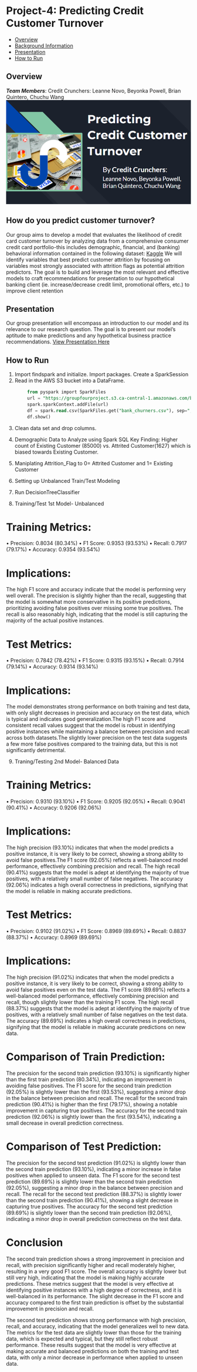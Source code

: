 # Project-4: Predicting Credit Customer Turnover

* <a href='#overview'>Overview</a></br>
* <a href='#background-information'>Background Information</a></br>
* <a href='#presentation'>Presentation</a><br/>
* <a href='#how-to-run'>How to Run</a><br/>




## Overview
<strong><i>Team Members</i></strong>: Credit Crunchers: Leanne Novo, Beyonka Powell, Brian Quintero, Chuchu Wang 
<img src="https://github.com/lgnovo/Project-4/blob/leanne/Image.png?raw=true">


##  How do you predict customer turnover?
Our group aims to develop a model that evaluates the likelihood of credit card customer turnover by analyzing data from a comprehensive consumer credit card portfolio-this includes demographic, financial, and (banking) behavioral information contained in the following dataset:
 <a href="https://www.kaggle.com/datasets/thedevastator/predicting-credit-card-customer-attrition-with-m">Kaggle</a> 
We will identify variables that best predict customer attrition by focusing on variables most strongly associated with attrition flags as potential attrition predictors. The goal is to build and leverage the most relevant and effective models to craft recommendations for presentation to our hypothetical banking client (ie. increase/decrease credit limit, promotional offers, etc.) to improve client retention


## Presentation
Our group presentation will encompass an introduction to our model and its relevance to our research question. The goal is to present our model’s aptitude to make predictions and any hypothetical business practice recommendations.
[View Presentation Here](https://docs.google.com/presentation/d/1iTG4Il5VhoeqTq4OCIaFIKuo9iCqtARKabFU-kqVb3Y/edit#slide=id.p)


## How to Run
1. Import findspark and initialize. Import packages. Create a SparkSession
2. Read in the AWS S3 bucket into a DataFrame.
```sql
        from pyspark import SparkFiles
        url = "https://groupfourproject.s3.ca-central-1.amazonaws.com/bank_churners.csv"
        spark.sparkContext.addFile(url)
        df = spark.read.csv(SparkFiles.get("bank_churners.csv"), sep=",", header=True, ignoreLeadingWhiteSpace=True)
        df.show()
```
3. Clean data set and drop columns.
4. Demographic Data to Analyze using Spark SQL
   Key Finding: Higher count of Existing Customer (85000) vs. Attrited Customer(1627) which is biased towards Existing Customer.

5. Maniplating Attrition_Flag to 0= Attrited Customer and 1= Existing Customer

6. Setting up Unbalanced Train/Test Modeling

7. Run DecisionTreeClassifier
   
8. Training/Test 1st Model- Unbalanced

# Training Metrics:
•	Precision: 0.8034 (80.34%)
•	F1 Score: 0.9353 (93.53%)
•	Recall: 0.7917 (79.17%)
•	Accuracy: 0.9354 (93.54%)

# Implications:

The high F1 score and accuracy indicate that the model is performing very well overall. The precision is slightly higher than the recall, suggesting that the model is somewhat more conservative in its positive predictions, prioritizing avoiding false positives over missing some true positives. The recall is also reasonably high, indicating that the model is still capturing the majority of the actual positive instances.

# Test Metrics:
•	Precision: 0.7842 (78.42%)
•	F1 Score: 0.9315 (93.15%)
•	Recall: 0.7914 (79.14%)
•	Accuracy: 0.9314 (93.14%)

# Implications:

The model demonstrates strong performance on both training and test data, with only slight decreases in precision and accuracy on the test data, which is typical and indicates good generalization.The high F1 score and consistent recall values suggest that the model is robust in identifying positive instances while maintaining a balance between precision and recall across both datasets.The slightly lower precision on the test data suggests a few more false positives compared to the training data, but this is not significantly detrimental.

9. Traning/Testing 2nd Model- Balanced Data
 
# Training Metrics:
•	Precision: 0.9310 (93.10%)
•	F1 Score: 0.9205 (92.05%)
•	Recall: 0.9041 (90.41%)
•	Accuracy: 0.9206 (92.06%)

# Implications:

The high precision (93.10%) indicates that when the model predicts a positive instance, it is very likely to be correct, showing a strong ability to avoid false positives.The F1 score (92.05%) reflects a well-balanced model performance, effectively combining precision and recall.
The high recall (90.41%) suggests that the model is adept at identifying the majority of true positives, with a relatively small number of false negatives. The accuracy (92.06%) indicates a high overall correctness in predictions, signifying that the model is reliable in making accurate predictions.

# Test Metrics:
•	Precision: 0.9102 (91.02%)
•	F1 Score: 0.8969 (89.69%)
•	Recall: 0.8837 (88.37%)
•	Accuracy: 0.8969 (89.69%)

# Implications:

The high precision (91.02%) indicates that when the model predicts a positive instance, it is very likely to be correct, showing a strong ability to avoid false positives even on the test data. The F1 score (89.69%) reflects a well-balanced model performance, effectively combining precision and recall, though slightly lower than the training F1 score. The high recall (88.37%) suggests that the model is adept at identifying the majority of true positives, with a relatively small number of false negatives on the test data. The accuracy (89.69%) indicates a high overall correctness in predictions, signifying that the model is reliable in making accurate predictions on new data.

# Comparison of Train Prediction:

The precision for the second train prediction (93.10%) is significantly higher than the first train prediction (80.34%), indicating an improvement in avoiding false positives. The F1 score for the second train prediction (92.05%) is slightly lower than the first (93.53%), suggesting a minor drop in the balance between precision and recall.
The recall for the second train prediction (90.41%) is higher than the first (79.17%), showing a notable improvement in capturing true positives.
The accuracy for the second train prediction (92.06%) is slightly lower than the first (93.54%), indicating a small decrease in overall prediction correctness.

# Comparison of Test Prediction:

The precision for the second test prediction (91.02%) is slightly lower than the second train prediction (93.10%), indicating a minor increase in false positives when applied to unseen data. The F1 score for the second test prediction (89.69%) is slightly lower than the second train prediction (92.05%), suggesting a minor drop in the balance between precision and recall. The recall for the second test prediction (88.37%) is slightly lower than the second train prediction (90.41%), showing a slight decrease in capturing true positives. The accuracy for the second test prediction (89.69%) is slightly lower than the second train prediction (92.06%), indicating a minor drop in overall prediction correctness on the test data.

# Conclusion

The second train prediction shows a strong improvement in precision and recall, with precision significantly higher and recall moderately higher, resulting in a very good F1 score. The overall accuracy is slightly lower but still very high, indicating that the model is making highly accurate predictions. These metrics suggest that the model is very effective at identifying positive instances with a high degree of correctness, and it is well-balanced in its performance. The slight decrease in the F1 score and accuracy compared to the first train prediction is offset by the substantial improvement in precision and recall.

The second test prediction shows strong performance with high precision, recall, and accuracy, indicating that the model generalizes well to new data. The metrics for the test data are slightly lower than those for the training data, which is expected and typical, but they still reflect robust performance. These results suggest that the model is very effective at making accurate and balanced predictions on both the training and test data, with only a minor decrease in performance when applied to unseen data.
